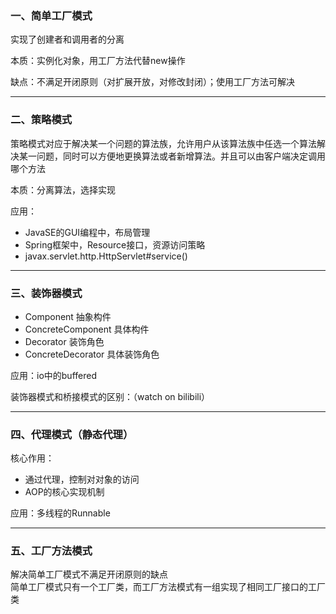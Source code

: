 ### 一、简单工厂模式

实现了创建者和调用者的分离

本质：实例化对象，用工厂方法代替new操作

缺点：不满足开闭原则（对扩展开放，对修改封闭）；使用工厂方法可解决

---

### 二、策略模式  

策略模式对应于解决某一个问题的算法族，允许用户从该算法族中任选一个算法解决某一问题，同时可以方便地更换算法或者新增算法。并且可以由客户端决定调用哪个方法

本质：分离算法，选择实现

应用：
- JavaSE的GUI编程中，布局管理
- Spring框架中，Resource接口，资源访问策略
- javax.servlet.http.HttpServlet#service()

---

### 三、装饰器模式

- Component			抽象构件
- ConcreteComponent	具体构件
- Decorator			装饰角色
- ConcreteDecorator	具体装饰角色

应用：io中的buffered

装饰器模式和桥接模式的区别：（watch on bilibili）

---

### 四、代理模式（静态代理）

核心作用：
- 通过代理，控制对对象的访问
- AOP的核心实现机制

应用：多线程的Runnable

---

### 五、工厂方法模式

解决简单工厂模式不满足开闭原则的缺点  
简单工厂模式只有一个工厂类，而工厂方法模式有一组实现了相同工厂接口的工厂类